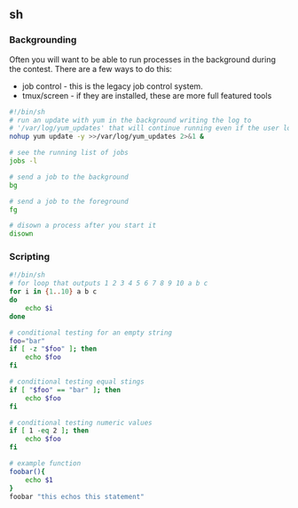 ## sh


### Backgrounding

Often you will want to be able to run processes in the background during the contest.
There are a few ways to do this:

* job control - this is the legacy job control system.
* tmux/screen - if they are installed, these are more full featured tools

```sh
#!/bin/sh
# run an update with yum in the background writing the log to
# '/var/log/yum_updates' that will continue running even if the user logs out
nohup yum update -y >>/var/log/yum_updates 2>&1 &

# see the running list of jobs
jobs -l

# send a job to the background
bg

# send a job to the foreground
fg

# disown a process after you start it
disown
```


### Scripting

```sh
#!/bin/sh
# for loop that outputs 1 2 3 4 5 6 7 8 9 10 a b c
for i in {1..10} a b c
do
	echo $i
done

# conditional testing for an empty string
foo="bar"
if [ -z "$foo" ]; then
	echo $foo
fi

# conditional testing equal stings
if [ "$foo" == "bar" ]; then
	echo $foo
fi

# conditional testing numeric values
if [ 1 -eq 2 ]; then
	echo $foo
fi

# example function
foobar(){
	echo $1
}
foobar "this echos this statement"
```

